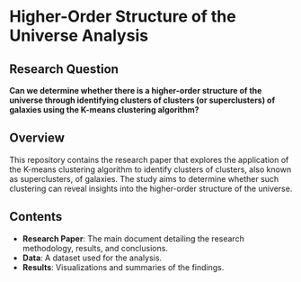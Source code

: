 # Higher-Order Structure of the Universe Analysis

## Research Question

**Can we determine whether there is a higher-order structure of the universe through identifying clusters of clusters (or superclusters) of galaxies using the K-means clustering algorithm?**

## Overview

This repository contains the research paper that explores the application of the K-means clustering algorithm to identify clusters of clusters, also known as superclusters, of galaxies. The study aims to determine whether such clustering can reveal insights into the higher-order structure of the universe.

## Contents

- **Research Paper**: The main document detailing the research methodology, results, and conclusions.
- **Data**: A dataset used for the analysis.
- **Results**: Visualizations and summaries of the findings.
